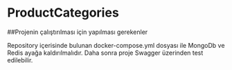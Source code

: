 # ProductCategories

##Projenin çalıştırılması için yapılması gerekenler

 Repository içerisinde bulunan docker-compose.yml dosyası ile MongoDb ve Redis ayağa kaldırılmalıdır. Daha sonra proje Swagger üzerinden test edilebilir.
